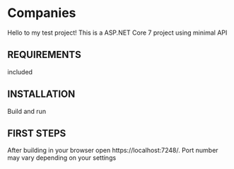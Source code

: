 # Companies

Hello to my test project!
This is a ASP.NET Core 7 project using minimal API

## REQUIREMENTS

included


## INSTALLATION

Build and run


## FIRST STEPS

After building in your browser open https://localhost:7248/. Port number may vary depending on your settings
